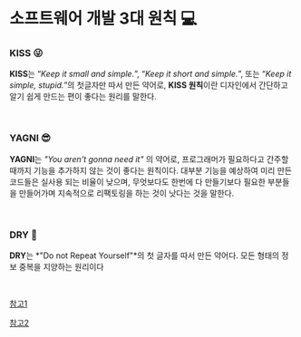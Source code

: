# 소프트웨어 개발 3대 원칙 💻

### KISS 😜

**KISS**는 “*Keep it small and simple.*”, “*Keep it short and simple.*”, 또는 “*Keep it simple, stupid.*”의 첫글자만 따서 만든 약어로, **KISS 원칙**이란 디자인에서 간단하고 알기 쉽게 만드는 편이 좋다는 원리를 말한다.

<br>

### YAGNI 😎

**YAGNI**는 *"You aren't gonna need it"* 의 약어로, 프로그래머가 필요하다고 간주할 때까지 기능을 추가하지 않는 것이 좋다는 원칙이다. 대부분 기능을 예상하여 미리 만든 코드들은 실사용 되는 비율이 낮으며, 무엇보다도 한번에 다 만들기보다 필요한 부분들을 만들어가며 지속적으로 리팩토링을 하는 것이 낫다는 것을 말한다.

<br>

### DRY 🧐

**DRY**는 *"Do not Repeat Yourself"*의 첫 글자를 따서 만든 약어다. 모든 형태의 정보 중복을 지양하는 원리이다

<br>

[참고1]([https://ko.wikipedia.org/wiki/%EC%9C%84%ED%82%A4%EB%B0%B1%EA%B3%BC:%EB%8C%80%EB%AC%B8](https://ko.wikipedia.org/wiki/위키백과:대문))

[참고2](https://paperspoon.tistory.com/entry/SOLID-KISS-YAGNI)

